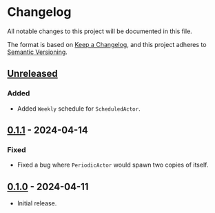 # Changelog

All notable changes to this project will be documented in this file.

The format is based on [Keep a Changelog](https://keepachangelog.com/en/1.0.0/),
and this project adheres to [Semantic Versioning](https://semver.org/spec/v2.0.0.html).

## [Unreleased]

### Added

- Added `Weekly` schedule for `ScheduledActor`.

## [0.1.1] - 2024-04-14

### Fixed

- Fixed a bug where `PeriodicActor` would spawn two copies of itself.

## [0.1.0] - 2024-04-11

- Initial release.

[unreleased]: https://github.com/maxdeviant/shakespeare/compare/v0.1.1...HEAD
[0.1.1]: https://github.com/maxdeviant/shakespeare/compare/v0.1.0...v0.1.1
[0.1.0]: https://github.com/maxdeviant/shakespeare/compare/a1b5ab4...v0.1.0

